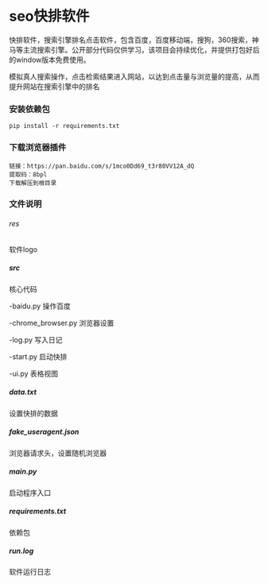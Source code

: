 # seo快排软件
快排软件，搜索引擎排名点击软件，包含百度，百度移动端，搜狗，360搜索，神马等主流搜索引擎。公开部分代码仅供学习，该项目会持续优化，并提供打包好后的window版本免费使用。

模拟真人搜索操作，点击检索结果进入网站，以达到点击量与浏览量的提高，从而提升网站在搜索引擎中的排名

### 安装依赖包
```
pip install -r requirements.txt
```

### 下载浏览器插件
```
链接：https://pan.baidu.com/s/1mco0Dd69_t3r80VV12A_dQ 
提取码：8bpl 
下载解压到根目录
```

### 文件说明
###### res
软件logo

##### src
核心代码

  -baidu.py 操作百度
  
  -chrome_browser.py 浏览器设置
  
  -log.py 写入日记
  
  -start.py 启动快排
  
  -ui.py 表格视图

##### data.txt
设置快排的数据

##### fake_useragent.json
浏览器请求头，设置随机浏览器

##### main.py
启动程序入口

##### requirements.txt
依赖包

##### run.log
软件运行日志
